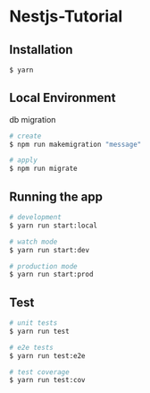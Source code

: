 # Nestjs-Tutorial

## Installation

```bash
$ yarn
```

## Local Environment

db migration

```bash
# create
$ npm run makemigration "message"

# apply
$ npm run migrate
```

## Running the app

```bash
# development
$ yarn run start:local

# watch mode
$ yarn run start:dev

# production mode
$ yarn run start:prod
```

## Test

```bash
# unit tests
$ yarn run test

# e2e tests
$ yarn run test:e2e

# test coverage
$ yarn run test:cov
```
